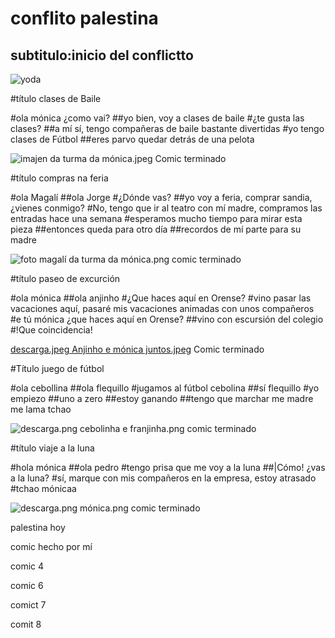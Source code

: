 # conflito palestina
## subtitulo:inicio del conflictto
![yoda](img/descarga.webp)



#título clases de Baile

#ola mónica ¿como vai?
##yo bien, voy a clases de baile
#¿te gusta las clases?
##a mí sí, tengo compañeras de baile bastante divertidas
#yo tengo clases de Fútbol
##eres parvo quedar detrás de una pelota

![imajen da turma da mónica.jpeg](..%2F..%2FDesktop%2Fimajen%20da%20turma%20da%20m%C3%B3nica.jpeg)
Comic terminado



#título compras na feria

#ola Magalí 
##ola Jorge
#¿Dónde vas?
##yo voy a feria, comprar sandia, ¿vienes conmigo?
#No, tengo que ir al teatro con mí madre, compramos las entradas hace una semana
#esperamos mucho tiempo para mirar esta pieza
##entonces queda para otro día
##recordos de mí parte para su madre

![foto magalí da turma da mónica.png](..%2F..%2FDesktop%2Ffoto%20magal%C3%AD%20da%20turma%20da%20m%C3%B3nica.png)
comic terminado



#título paseo de excurción

#ola mónica 
##ola anjinho
#¿Que haces aquí en Orense?
#vino pasar las vacaciones aquí, pasaré mis vacaciones animadas con unos compañeros
#e tú mónica ¿que haces aquí en Orense?
##vino con escursión del colegio
#!Que coincidencia!

[descarga.jpeg Anjinho e mónica juntos.jpeg](..%2F..%2FDesktop%2Fdescarga.jpeg%20Anjinho%20e%20m%C3%B3nica%20juntos.jpeg)
Comic terminado



#Título juego de fútbol

#ola cebollina
##ola flequillo
#jugamos al fútbol cebolina
##sí flequillo 
#yo empiezo
##uno a zero
##estoy ganando
##tengo que marchar me madre me lama
tchao 

![descarga.png cebolinha e franjinha.png](..%2F..%2FDesktop%2Fdescarga.png%20cebolinha%20e%20franjinha.png)
comic terminado


#título viaje a la luna

#hola mónica
##ola pedro
#tengo prisa que me voy a la luna
##|Cómo! ¿vas a la luna?
#sí, marque con mis compañeros en la empresa, estoy atrasado
#tchao mónicaa

![descarga.png mónica.png](..%2F..%2FDesktop%2Fdescarga.png%20m%C3%B3nica.png)
comic terminado 

palestina hoy

comic hecho por mí

comic 4

comic 6

comict 7
 
comit 8